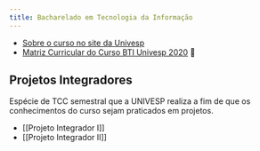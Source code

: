 ```yaml
---
title: Bacharelado em Tecnologia da Informação
---
```


- [Sobre o curso no site da Univesp](https://univesp.br/cursos/bacharel-em-tecnologia-da-informacao) 
- [Matriz Curricular do Curso BTI Univesp 2020](https://drive.google.com/file/d/1sitBLgpysXqR9kZdLSbytPK36x7Y79Bf/view?usp=sharing) 📰

## Projetos Integradores
Espécie de TCC semestral que a UNIVESP realiza a fim de que os conhecimentos do curso sejam praticados em projetos.

- [[Projeto Integrador I]]
- [[Projeto Integrador II]]